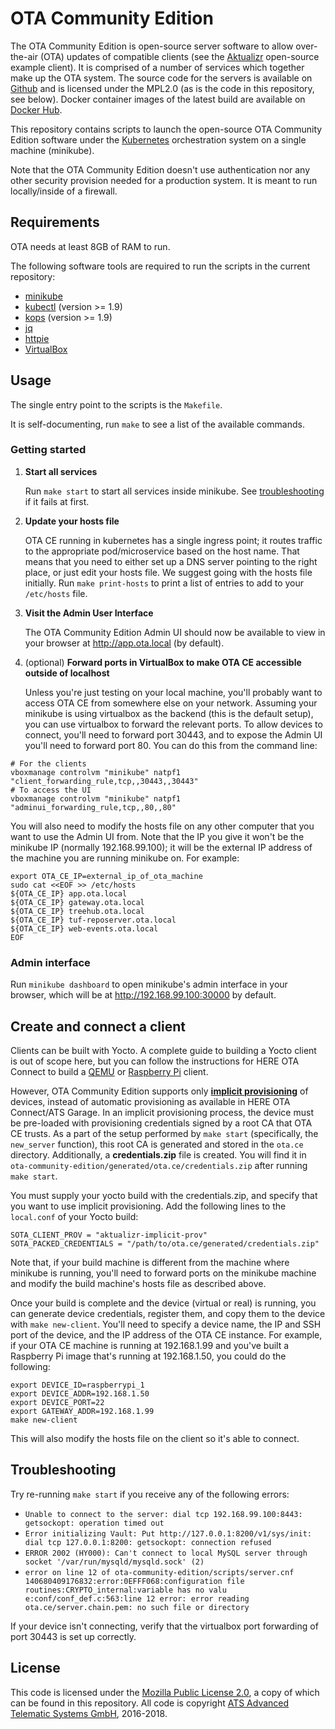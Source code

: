 # OTA Community Edition

The OTA Community Edition is open-source server software to allow
over-the-air (OTA) updates of compatible clients (see the
[Aktualizr](https://github.com/advancedtelematic/aktualizr)
open-source example client). It is comprised of a number of services
which together make up the OTA system. The source code for the servers
is available on [Github](https://github.com/advancedtelematic) and is
licensed under the MPL2.0 (as is the code in this repository, see
below). Docker container images of the latest build are available on
[Docker Hub](https://hub.docker.com/u/advancedtelematic).

This repository contains scripts to launch the open-source OTA
Community Edition software under the
[Kubernetes](https://kubernetes.io/) orchestration system on a single
machine (minikube).

Note that the OTA Community Edition doesn't use authentication nor any
other security provision needed for a production system. It is meant
to run locally/inside of a firewall.

## Requirements

OTA needs at least 8GB of RAM to run.

The following software tools are required to run the scripts in the
current repository:

* [minikube](https://github.com/kubernetes/minikube)
* [kubectl](https://kubernetes.io/docs/tasks/tools/install-kubectl/) (version >= 1.9)
* [kops](https://github.com/kubernetes/kops) (version >= 1.9)
* [jq](https://stedolan.github.io/jq/)
* [httpie](https://httpie.org/)
* [VirtualBox](https://www.virtualbox.org/)

## Usage

The single entry point to the scripts is the `Makefile`.

It is self-documenting, run `make` to see a list of the available commands.

### Getting started

1. **Start all services**

   Run `make start` to start all services inside minikube. See [troubleshooting](#troubleshooting) if it fails at first.

2. **Update your hosts file**

   OTA CE running in kubernetes has a single ingress point; it routes traffic to the appropriate pod/microservice based on the host name. That means that you need to either set up a DNS server pointing to the right place, or just edit your hosts file. We suggest going with the hosts file initially. Run `make print-hosts` to print a list of entries to add to your `/etc/hosts` file.

3. **Visit the Admin User Interface**

   The OTA Community Edition Admin UI should now be available to view in your browser at http://app.ota.local (by default).

4. (optional) **Forward ports in VirtualBox to make OTA CE accessible outside of localhost**

   Unless you're just testing on your local machine, you'll probably want to access OTA CE from somewhere else on your network. Assuming your minikube is using virtualbox as the backend (this is the default setup), you can use virtualbox to forward the relevant ports. To allow devices to connect, you'll need to forward port 30443, and to expose the Admin UI you'll need to forward port 80. You can do this from the command line:

```
# For the clients
vboxmanage controlvm "minikube" natpf1 "client_forwarding_rule,tcp,,30443,,30443"
# To access the UI
vboxmanage controlvm "minikube" natpf1 "adminui_forwarding_rule,tcp,,80,,80"
```

You will also need to modify the hosts file on any other computer that you want to use the Admin UI from. Note that the IP you give it won't be the minikube IP (normally 192.168.99.100); it will be the external IP address of the machine you are running minikube on. For example:

```
export OTA_CE_IP=external_ip_of_ota_machine
sudo cat <<EOF >> /etc/hosts
${OTA_CE_IP} app.ota.local
${OTA_CE_IP} gateway.ota.local
${OTA_CE_IP} treehub.ota.local
${OTA_CE_IP} tuf-reposerver.ota.local
${OTA_CE_IP} web-events.ota.local
EOF
```

### Admin interface

Run `minikube dashboard` to open minikube's admin interface in your browser, which will be at http://192.168.99.100:30000 by default.

## Create and connect a client

Clients can be built with Yocto. A complete guide to building a Yocto client is out of scope here, but you can follow the instructions for HERE OTA Connect to build a [QEMU](https://docs.atsgarage.com/quickstarts/qemuvirtualbox.html) or [Raspberry Pi](https://docs.atsgarage.com/quickstarts/raspberry-pi.html) client.

However, OTA Community Edition supports only [**implicit provisioning**](https://github.com/advancedtelematic/aktualizr/blob/master/docs/implicit-provisioning.adoc) of devices, instead of automatic provisioning as available in HERE OTA Connect/ATS Garage. In an implicit provisioning process, the device must be pre-loaded with provisioning credentials signed by a root CA that OTA CE trusts. As a part of the setup performed by `make start` (specifically, the `new_server` function), this root CA is generated and stored in the `ota.ce` directory. Additionally, a **credentials.zip** file is created. You will find it in `ota-community-edition/generated/ota.ce/credentials.zip` after running `make start`.

You must supply your yocto build with the credentials.zip, and specify that you want to use implicit provisioning. Add the following lines to the `local.conf` of your Yocto build:

    SOTA_CLIENT_PROV = "aktualizr-implicit-prov"
    SOTA_PACKED_CREDENTIALS = "/path/to/ota.ce/generated/credentials.zip"

Note that, if your build machine is different from the machine where minikube is running, you'll need to forward ports on the minikube machine and modify the build machine's hosts file as described above.

Once your build is complete and the device (virtual or real) is running, you can generate device credentials, register them, and copy them to the device with `make new-client`. You'll need to specify a device name, the IP and SSH port of the device, and the IP address of the OTA CE instance. For example, if your OTA CE machine is running at 192.168.1.99 and you've built a Raspberry Pi image that's running at 192.168.1.50, you could do the following:

```
export DEVICE_ID=raspberrypi_1
export DEVICE_ADDR=192.168.1.50
export DEVICE_PORT=22
export GATEWAY_ADDR=192.168.1.99
make new-client
```

This will also modify the hosts file on the client so it's able to connect.

## Troubleshooting

Try re-running `make start` if you receive any of the following errors:

* `Unable to connect to the server: dial tcp 192.168.99.100:8443: getsockopt: operation timed out`
* `Error initializing Vault: Put http://127.0.0.1:8200/v1/sys/init: dial tcp 127.0.0.1:8200: getsockopt: connection refused`
* `ERROR 2002 (HY000): Can't connect to local MySQL server through socket '/var/run/mysqld/mysqld.sock' (2)`
* `error on line 12 of ota-community-edition/scripts/server.cnf
140680409176832:error:0EFFF068:configuration file routines:CRYPTO_internal:variable has no valu
e:conf/conf_def.c:563:line 12
error: error reading ota.ce/server.chain.pem: no such file or directory`

If your device isn't connecting, verify that the virtualbox port forwarding of port 30443 is set up correctly.

## License

This code is licensed under the [Mozilla Public License 2.0](LICENSE), a copy of which can be found in this repository. All code is copyright [ATS Advanced Telematic Systems GmbH](https://www.advancedtelematic.com), 2016-2018.
